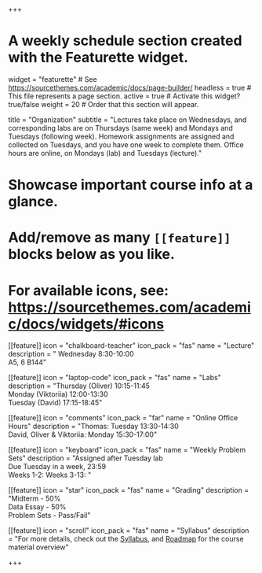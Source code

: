 +++
# A weekly schedule section created with the Featurette widget.
widget = "featurette"  # See https://sourcethemes.com/academic/docs/page-builder/
headless = true  # This file represents a page section.
active = true  # Activate this widget? true/false
weight = 20  # Order that this section will appear.

title = "Organization"
subtitle = "Lectures take place on Wednesdays, and corresponding labs are on Thursdays (same week) and Mondays and Tuesdays (following week). Homework assignments are assigned and collected on Tuesdays, and you have one week to complete them. Office hours are online, on Mondays (lab) and Tuesdays (lecture)."

# Showcase important course info at a glance.
# 
# Add/remove as many `[[feature]]` blocks below as you like.
# 
# For available icons, see: https://sourcethemes.com/academic/docs/widgets/#icons

[[feature]]
  icon = "chalkboard-teacher"
  icon_pack = "fas"
  name = "Lecture"
  description = "<i class="far fa-calendar-check"></i> Wednesday 8:30-10:00 <br> <i class="fas fa-university"></i> A5, 6 B144"  
  
[[feature]]
  icon = "laptop-code"
  icon_pack = "fas"
  name = "Labs"
  description = "Thursday (Oliver) 10:15-11:45 <br>Monday (Viktoriia) 12:00-13:30 <br>Tuesday (David) 17:15-18:45"  

  
[[feature]]
  icon = "comments"
  icon_pack = "far"
  name = "Online Office Hours"
  description = "Thomas: Tuesday 13:30-14:30 <br>David, Oliver & Viktoriia: Monday 15:30-17:00"  
  
[[feature]]
  icon = "keyboard"
  icon_pack = "fas"
  name = "Weekly Problem Sets"
  description = "Assigned after Tuesday lab <br>Due Tuesday in a week, 23:59 <br> Weeks 1-2: <i class='fas fa-user'></i> Weeks 3-13: <i class='fas fa-users'></i>"

[[feature]]
  icon = "star"
  icon_pack = "fas"
  name = "Grading"
  description = "Midterm - 50% <br>Data Essay - 50%<br>Problem Sets - Pass/Fail"  

[[feature]]
  icon = "scroll"
  icon_pack = "fas"
  name = "Syllabus"
  description = "For more details, check out the [Syllabus](/syllabus), and [Roadmap](/roadmap) for the course material overview"  

  
  
+++
